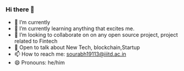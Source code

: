 ### Hi there 👋

- 🔭 I’m currently
- 🌱 I’m currently learning anything that excites me.
- 👯 I’m looking to collaborate on on any open source project, project related to Fintech
- 💬 Open to talk about New Tech, blockchain,Startup
- 📫 How to reach me: sourabh19113@iiitd.ac.in
- 😄 Pronouns: he/him
